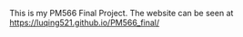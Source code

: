 This is my PM566 Final Project. The website can be seen at https://luqing521.github.io/PM566_final/
